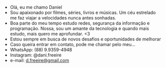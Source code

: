 - Olá, eu me chamo Daniel
- Sou apaixonado por filmes, séries, livros e músicas. Um céu estrelado me faz viajar a velocidades nunca antes sonhadas.
- Boa parte do meu tempo estudo redes, segurança da informação e programação. Nossa, sou um amante da tecnologia e quando mais estudo, mais quero me aprofundar. <3
- Estou sempre em busca de novos desafios e oportunidades de melhorar
- Caso queira entrar em contato, pode me chamar pelo meu...
- WhatsApp: (88) 9.9359-4948
- Instagram: @dani.freeire
- e-mail: d.freeire@gmail.com

<!---
dfreeire/dfreeire is a ✨ special ✨ repository because its `README.md` (this file) appears on your GitHub profile.
You can click the Preview link to take a look at your changes.
--->
